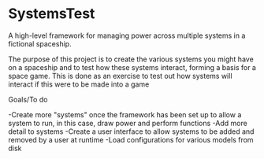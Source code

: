 # SystemsTest

A high-level framework for managing power across multiple systems in a fictional spaceship.

The purpose of this project is to create the various systems you might have on a spaceship and to test how these systems interact, forming a basis for a space game.
This is done as an exercise to test out how systems will interact if this were to be made into a game

Goals/To do

-Create more "systems" once the framework has been set up to allow a system to run, in this case, draw power and perform functions
-Add more detail to systems
-Create a user interface to allow systems to be added and removed by a user at runtime
-Load configurations for various models from disk